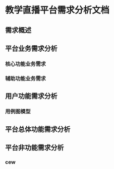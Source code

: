<!--
 * @Author: Steven Wang
 * @LastEditors: Steven Wang
 * @Date: 2021-09-24 15:42:36
 * @LastEditTime: 2021-10-08 10:12:38
 * @Description:LiveStream‘s request analysis document
 * @FilePath: \\LiveStream\\Api\\需求分析文档.md
 * @Copyright Notice:  2021 Steven Wang 王子睿.All Rights Reserved.
-->
# 教学直播平台需求分析文档
## 需求概述
## 平台业务需求分析
### 核心功能业务需求
### 辅助功能业务需求
## 用户功能需求分析
### 用例图模型
## 平台总体功能需求分析
## 平台非功能需求分析
### cew
